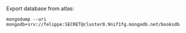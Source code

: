 
Export database from atlas:

```
mongodump --uri mongodb+srv://felippe:SECRET@cluster0.9nif1fg.mongodb.net/booksdb
```

